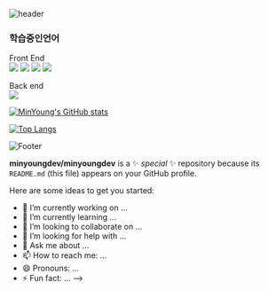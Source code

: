 ![header](https://capsule-render.vercel.app/api?type=waving&color=timeGradient&text=Welcome%20to%20MinYoung's%20GitHub%20👋&animation=twinkling&fontSize=35&fontAlignY=40&fontAlign=65&height=150)

### 학습중인언어

Front End
<br/>
<img src="https://img.shields.io/badge/HTML5-E34F26?style=flat-square&logo=HTML5&logoColor=black"/>
<img src="https://img.shields.io/badge/CSS-1572B6?style=flat-square&logo=CSS&logoColor=black"/>
<img src="https://img.shields.io/badge/JavaScript-F7DF1E?style=flat-square&logo=JavaScript&logoColor=black"/>
<img src="https://img.shields.io/badge/React-61DAFB?style=flat-square&logo=React&logoColor=black"/>


Back end
<br/>
<img src="https://img.shields.io/badge/Java-E34F26?style=flat-square&logo=Java&logoColor=black"/>


[![MinYoung's GitHub stats](https://github-readme-stats.vercel.app/api?username=minyoungdev)](https://github.com/anuraghazra/github-readme-stats)

[![Top Langs](https://github-readme-stats.vercel.app/api/top-langs/?username=minyoungdev&layout=compact)](https://github.com/anuraghazra/github-readme-stats)


![Footer](https://capsule-render.vercel.app/api?type=waving&color=timeGradient&animation=twinkling&fontSize=35&fontAlignY=40&fontAlign=65&height=150&section=footer)

**minyoungdev/minyoungdev** is a ✨ _special_ ✨ repository because its `README.md` (this file) appears on your GitHub profile.

Here are some ideas to get you started:

- 🔭 I’m currently working on ...
- 🌱 I’m currently learning ...
- 👯 I’m looking to collaborate on ...
- 🤔 I’m looking for help with ...
- 💬 Ask me about ...
- 📫 How to reach me: ...
- 😄 Pronouns: ...
- ⚡ Fun fact: ...
-->
